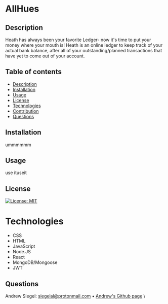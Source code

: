 # AllHues

<!-- ![AllHues Homepage Image](./client/public/images/allhues-homepage.png) -->

## Description

Heath has always been your favorite Ledger- now it's time to put your money where your mouth is! Heath is an online ledger to keep track of your actual bank balance, after all of your outstanding/planned transactions that have yet to come out of your account.

## Table of contents

- [Description](#Description)
- [Installation](#Installation)
- [Usage](#Usage)
- [License](#License)
- [Technologies](#Technologies)
- [Contribution](#Contribution)
- [Questions](#Questions)

## Installation

ummmmmm

## Usage

use ituseit

## License

[![License: MIT](https://img.shields.io/badge/License-MIT-yellow.svg)](https://opensource.org/licenses/MIT)

# Technologies

- CSS
- HTML
- JavaScript
- Node.JS
- React
- MongoDB/Mongoose
- JWT

## Questions

Andrew Siegel: 
siegelal@protonmail.com • 
[Andrew's Github page](https://www.github.com/siegelal7) \
